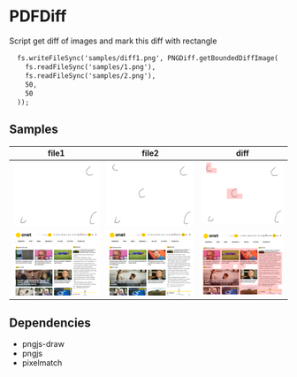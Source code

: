 
# PDFDiff
Script get diff of images and mark this diff with rectangle

```
  fs.writeFileSync('samples/diff1.png', PNGDiff.getBoundedDiffImage(
    fs.readFileSync('samples/1.png'), 
    fs.readFileSync('samples/2.png'),
    50,
    50
  ));
```

## Samples

| file1 | file2 | diff |
| --- | --- | --- |
| ![](samples/image1.png) | ![](samples/image2.png) | ![](samples/diff2.png) |
| ![](samples/1.png) | ![](samples/2.png) | ![](samples/diff1.png) |

## Dependencies
 - pngjs-draw
 - pngjs 
 - pixelmatch
